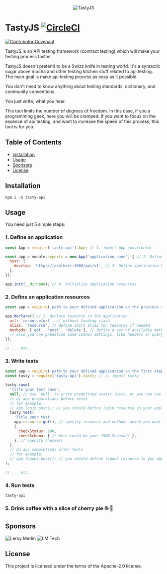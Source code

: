 <p align="center">
  <img alt="TastyJS" src="https://raw.githubusercontent.com/tasty-api/tasty/master/src/assets/logos/tasty-new.svg" />
</p>

# TastyJS [![CircleCI](https://circleci.com/gh/tasty-api/tasty/tree/master.svg?style=svg)](https://circleci.com/gh/tasty-api/tasty/tree/master)

[![Contributor Covenant](https://img.shields.io/badge/Contributor%20Covenant-2.0-4baaaa.svg)](CODE_OF_CONDUCT.md)

TastyJS is an API testing framework (contract testing) which will make your testing process tastier.

TastyJS doesn't pretend to be a Swizz knife in testing world. It's a syntactic sugar above mocha and other testing kitchen
stuff related to api testing. The main goal is make api testing process as easy as it possible.

You don't need to know anything about testing standards, dictionary, and community conventions.

You just write, what you hear.

This tool limits the number of degrees of freedom. In this case, if you a programming geek, here you will be cramped.
If you want to focus on the essence of api testing, and want to increase the speed of this process, this tool is for you.

## Table of Contents

- [Installation](#installation)
- [Usage](#usage)
- [Sponsors](#sponsors)
- [License](#license)

## Installation

```shell
npm i -S tasty-api
```

## Usage

You need just 5 simple steps:

### 1. Define an application

```javascript
const App = require('tasty-api').App; // 1. import App constructor

const app = module.exports = new App('application_name', { // 2. Define application name
  host: {
    develop: 'http://localhost:3000/api/v1', // 3. Define application hosts by environments (develop by default)
  },
});

app.init(__dirname); // 4. Initialize application resources
```

### 2. Define an application resources

```javascript
const app = require('path to your defined application on the previous step'); // 1. import your defined application

app.declare({ // 2. declare resource in the application
  url: 'resource/url', // without leading slash
  alias: 'resource', // define short alias for resource if needed
  methods: ['get', 'post', 'delete'], // define a set of available methods for resource
  // also you can predefine some common settings, like headers or query parameters, which will be set by default
});

// ... etc.
```

### 3. Write tests

```javascript
const app = require('path to your defined application on the first step'); // 1. import your defined application
const tasty = require('tasty-api').tasty; // 2. import tasty

tasty.case(
  'Title your test case',
  null, // use `null` to write predefined static tests, or you can use any preparation here to get data based on which tests will be formed
  // do any preparations before tests
  // for example:
  // app.login.post(); // you should define login resource in your application
  tasty.test(
    'Title your test',
    app.resource.get(), // specify resource and method, which you want to test
    {
      checkStatus: 200,
      checkSchema: { /* here could be your JSON Schema*/ },
    }, // specify checkers
  ),
  // do any completions after tests
  // for example:
  // app.logout.post(); // you should define logout resource in you application
);

// ... etc.
```

### 4. Run tests

```shell
tasty-api
```

### 5. Drink coffee with a slice of cherry pie :coffee: :cake:

## Sponsors
![Leroy Merlin](https://raw.githubusercontent.com/tasty-api/tasty/master/src/assets/sponsors/LM.svg)
![LM Tech](https://raw.githubusercontent.com/tasty-api/tasty/master/src/assets/sponsors/LM-tech.svg)

## License
This project is licensed under the terms of the Apache-2.0 license.
